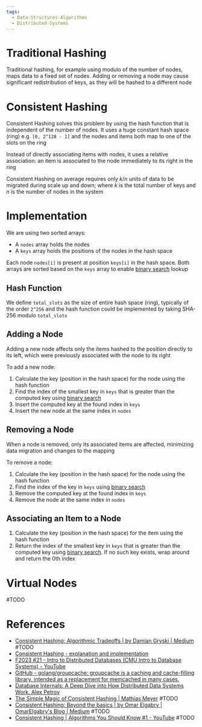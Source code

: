 ```yaml
---
tags:
  - Data-Structures-Algorithms
  - Distributed-Systems
---
```


# Traditional Hashing

Traditional hashing, for example using modulo of the number of nodes, maps data to a fixed set of nodes. Adding or removing a node may cause significant redistribution of keys, as they will be hashed to a different node

# Consistent Hashing

Consistent Hashing solves this problem by using the hash function that is independent of the number of nodes. It uses a huge constant hash space (ring) e.g. `[0, 2^128 - 1]` and the nodes and items both map to one of the slots on the ring

Instead of directly associating items with nodes, it uses a relative association: an item is associated to the node immediately to its right in the ring

Consistent Hashing on average requires only $k/n$ units of data to be migrated during scale up and down; where $k$ is the total number of keys and $n$ is the number of nodes in the system

# Implementation

We are using two sorted arrays:

- A `nodes` array holds the nodes
- A `keys` array holds the positions of the nodes in the hash space

Each node `nodes[i]` is present at position `keys[i]` in the hash space. Both arrays are sorted based on the `keys` array to enable [binary search](Binary%20Search.md) lookup

## Hash Function

We define `total_slots` as the size of entire hash space (ring), typically of the order `2^256` and the hash function could be implemented by taking SHA-256 modulo `total_slots`

## Adding a Node

Adding a new node affects only the items hashed to the position directly to its left, which were previously associated with the node to its right

To add a new node:

1. Calculate the key (position in the hash space) for the node using the hash function
2. Find the index of the smallest key in `keys` that is greater than the computed key using [binary search](Binary%20Search.md)
3. Insert the computed key at the found index in `keys`
4. Insert the new node at the same index in `nodes`

## Removing a Node

When a node is removed, only its associated items are affected, minimizing data migration and changes to the mapping

To remove a node:

1. Calculate the key (position in the hash space) for the node using the hash function
2. Find the index of the key in `keys` using [binary search](Binary%20Search.md)
3. Remove the computed key at the found index in `keys`
4. Remove the node at the same index in `nodes`

## Associating an Item to a Node

1. Calculate the key (position in the hash space) for the item using the hash function
2. Return the index of the smallest key in `keys` that is greater than the computed key using [binary search](Binary%20Search.md). If no such key exists, wrap around and return the 0th index

# Virtual Nodes

#TODO 

# References

- [Consistent Hashing: Algorithmic Tradeoffs \| by Damian Gryski \| Medium](https://dgryski.medium.com/consistent-hashing-algorithmic-tradeoffs-ef6b8e2fcae8) #TODO
- [Consistent Hashing - explanation and implementation](https://arpitbhayani.me/blogs/consistent-hashing/)
- [F2023 #21 - Intro to Distributed Databases (CMU Intro to Database Systems) - YouTube](https://youtu.be/fyDeu_5svbg?si=TSCv9zMYKzDk6shs)
- [GitHub - golang/groupcache: groupcache is a caching and cache-filling library, intended as a replacement for memcached in many cases.](https://github.com/golang/groupcache)
- [Database Internals: A Deep Dive into How Distributed Data Systems Work. Alex Petrov](References.md#Database%20Internals%20A%20Deep%20Dive%20into%20How%20Distributed%20Data%20Systems%20Work.%20Alex%20Petrov)
- [The Simple Magic of Consistent Hashing \| Mathias Meyer](https://www.paperplanes.de/2011/12/9/the-magic-of-consistent-hashing.html) #TODO
- [Consistent Hashing: Beyond the basics \| by Omar Elgabry \| OmarElgabry's Blog \| Medium](https://medium.com/omarelgabrys-blog/consistent-hashing-beyond-the-basics-525304a12ba) #TODO
- [Consistent Hashing \| Algorithms You Should Know #1 - YouTube](https://youtu.be/UF9Iqmg94tk?si=ZTxCqwhviqnWBYPZ) #TODO 
